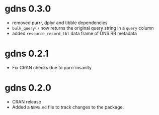 # gdns 0.3.0

* removed purrr, dplyr and tibble dependencies
* `bulk_query()` now returns the original query string in a `query` column
* added `resource_record_tbl` data frame of DNS RR metadata

# gdns 0.2.1

* Fix CRAN checks due to purrr insanity

# gdns 0.2.0

* CRAN release
* Added a `NEWS.md` file to track changes to the package.
